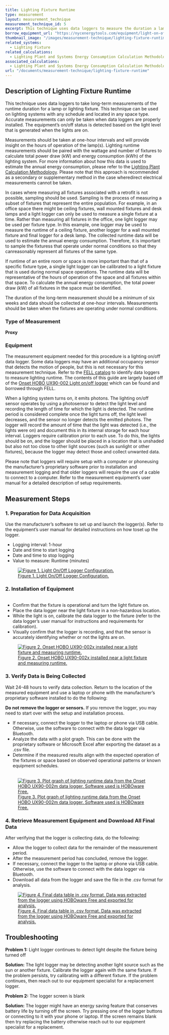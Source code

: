 ```yaml
---
title: Lighting Fixture Runtime
type: measurement
layout: measurement_technique
measurement_technique_id: 5
excerpt: This technique uses data loggers to measure the duration a lamp or light fixture remains on.
borrow_equipment_url: "https://nycenergytools.com/equipment/light-on-off-data-logger-3/"
thumbnail_image: "/images/measurement-technique/lighting-fixture-runtime/2024_0410_lighting fixture runtime MT_thumbnail.jpeg"
related_systems:
  - Lighting Fixture
related_calculations:
  - Lighting Plant and Systems Energy Consumption Calculation Methodology and Calculator
associated_calculations:
  - Lighting Plant and Systems Energy Consumption Calculation Methodology and Calculator
url: "/documents/measurement-technique/lighting-fixture-runtime"
---
```


## Description of Lighting Fixture Runtime

This technique uses data loggers to take long-term measurements of the runtime duration for a lamp or lighting fixture. This technique can be used on lighting systems with any schedule and located in any space type. Accurate measurements can only be taken when data loggers are properly installed. The equipment’s on/off status is detected based on the light level that is generated when the lights are on. 

Measurements should be taken at one-hour intervals​ and will provide insight on the hours of operation of the lamp(s)​. ​Lighting runtime measurements should be paired with t​he wattage and number of fixtures​ ​to calculate total power draw (kW)​ and energy consumption (kWh)​ of the lighting system. For more information about how ​this data is used to estimate the ​annual energy ​consumption, ​please refer to the <a href="/documents/calculation-methodology/lighting-plant-and-systems-energy-consumption">Lighting Plant Calculation Methodology</a>.​ Please note that this approach is recommended as a secondary or supplementary method in the case where ​direct electrical measurements cannot be taken. 

​​In cases where measuring all fixtures associated with a retrofit is not possible, sampling should be used. ​Sampling is the process of measuring a ​subset of ​fixture​s​ that represent the entire population. For example, in an office​ space​ there might be ceiling fixtures, wall mounted fixtures and desk lamps​ and ​​​a light logger ​can ​only ​be used to measure ​a single fixture ​at a time​. Rather than measuring all fixtures in the office, one light logger ​may be used ​per fixture type​. In this example, ​one logger ​may be used ​to measure the runtime of a ceiling fixture, another logger for a wall mounted fixture and ​final ​logger for a desk lamp. The collected runtime data will be used to estimate the annual energy consumption​. Therefore, ​it is important to ​sample​​ ​the fixtures​s​ that operate​ ​under normal conditions so that ​they can ​​​reasonably represent all fixtures of the same type.

If runtime of an entire room or space​ is more important than ​that of a specific ​fixture type, ​a​​ ​single light logger can be calibrated to a light fixture that is used during normal ​space ​operations. The runtime data will be representative of the hours of operation of the space and all fixtures within that space. To calculate the annual energy consumption​, the ​total power draw (kW) of all fixtures in the space must be identified. 

The duration of the long-term measurement should be a minimum of six weeks and data should be collected at one-hour intervals. Measurements should be taken when the fixtures are operating under normal conditions.

### Type of Measurement

<strong>Proxy</strong>

### Equipment

The measurement equipment needed for this procedure is a lighting on/off data logger. Some data loggers may have an additional occupancy sensor that detects the motion of people, but this is not necessary for this measurement technique. Refer to the [FELL catalog](https://nycenergytools.com/equipment/?_search_equipment=light) to identify data loggers to measure lighting runtime. The contents of this guide are largely based off of the [Onset HOBO UX90-002 Light on/off logger](https://nycenergytools.com/equipment/light-on-off-data-logger-3/) which can be found and borrowed through FELL. 

When a lighting system turns on, it emits photons. The lighting on/off sensor operates by using a photosensor to detect the light level and recording the length of time for which the light is detected. The runtime period is considered complete once the light turns off, the light level decreases, and the sensor no longer detects the emitted photons. The logger will record the amount of time that the light was detected (i.e., the lights were on) and document this in its internal storage for each hour interval. Loggers require calibration prior to each use. To do this, the lights should be on, and the logger should be placed in a location that is unshaded but also not too close to other light sources (such as sunlight or other fixtures), because the logger may detect those and collect unwanted data. 

Please ​note ​​that loggers ​will​​​ ​require setup with a computer or phone ​using ​​the manufacturer’s proprietary software prior to installation and measurement logging​ and that older loggers will require the use of a cable to connect to a computer​.​ Refer to the measurement equipment’s user manual for a detailed description of setup requirements. 

## Measurement Steps

### 1. Preparation for Data Acquisition

Use the manufacturer’s software to ​set up ​​and launch ​the logger​(s)​. Refer to the ​equipment’s ​user manual for detailed instructions on how to ​set up​ the logger. 

<ul>
<li>Logging interval: 1-hour </li>
<li>Date and time to start logging</li>
<li>Date and time to stop logging</li>
<li>Value to measure: ​R​untime (minutes)</li>
</ul>

<a href="https://www.youtube.com/watch?v=zcR39ATSAbM&list=PL-NERcBsKg4VRiNsxpXVgfI9RaTywiMVC&index=1">
<figure class="figure">
  <img src="/images/measurement-technique/lighting-fixture-runtime/Lighting Fixture Runtime Figure 1 Updated.png" class="figure-img img-fluid rounded" alt="Figure 1. Light On/Off Logger Configuration.">
  <figcaption class="figure-caption text-left">Figure 1. Light On/Off Logger Configuration.</figcaption>
</figure>
</a>

### 2. Installation of Equipment

<ul>
​​​<li>Confirm that the fixture is operational and turn the light fixture on.​​</li> 
<li>Place the data logger near the light fixture​ in a non-hazardous location.​</li> 
<li>​​​While the light is on, c​alibrate the data logger to the fixture (refer to the ​data logger’s ​user manual for instructions​ and requirements for calibration​)​.​​</li>
<li>​​​Visually confirm that the logger is recording, and that the sensor is accurately identifying whether or not the lights are on.</li> 
</ul> 

<a href="https://www.youtube.com/watch?v=0OJvUP_NdYM&list=PL-NERcBsKg4VRiNsxpXVgfI9RaTywiMVC&index=2">
<figure class="figure">
  <img src="/images/measurement-technique/lighting-fixture-runtime/Lighting Fixture Runtime Figure 2 Updated.png" class="figure-img img-fluid rounded" alt="Figure 2. Onset HOBO UX90-002x​ ​installed near a light fixture and measuring runtime.">
  <figcaption class="figure-caption text-left">Figure 2. Onset HOBO UX90-002x​ ​installed near a light fixture and measuring runtime.</figcaption>
</figure>
</a>

### 3. Verify Data is Being Collected

Wait ​24-48 hours to verify data collection. Return to the location of the measured equipment ​​and use ​​a laptop or phone with the manufacturer’s ​proprietary​ software installed to do the following:

<div class="alert alert-warning" role="alert">
<strong>Do not remove the logger or sensors.</strong> If you remove the logger, you may need to start over with the setup and installation process.
</div>

<ul> 
<li>​​​​If necessary, connect the logger to the laptop or phone via USB cable. Otherwise, use the software to connect with the data logger via Bluetooth.</li>
<li>​​​Analyze the data with a ​​plot graph​. This can be done with the proprietary software or Microsoft Excel after exporting the dataset as a .csv file.</li>
<li>Determine if ​the ​measured results align with ​the ​expected operation of the fixtures or space​ based on observed operational patterns or known equipment schedules.</li> ​ 
</ul>

<a href="https://www.youtube.com/watch?v=JkNpQ81sdcQ&list=PL-NERcBsKg4VRiNsxpXVgfI9RaTywiMVC&index=3 ">
<figure class="figure">
  <img src="/images/measurement-technique/lighting-fixture-runtime/Lighting Fixture Runtime Figure 3 Updated.png" class="figure-img img-fluid rounded" alt="Figure 3. ​P​lot graph of ​lighting runtime ​data from the Onset HOBO UX90-002m data logger.​ Software used is HOBOware Free.">
  <figcaption class="figure-caption text-left">Figure 3. ​P​lot graph of ​lighting runtime ​data from the Onset HOBO UX90-002m data logger.​ Software used is HOBOware Free.</figcaption>
</figure>
</a>

### 4. Retrieve Measurement Equipment and Download All Final Data

After verifying ​that ​the logger is collecting data​,​ do the following: 
<ul>
<li>Allow the logger to collect data for the remainder of the measurement period​.​​</li>
<li>​​After the measurement period ​has concluded, ​remove the logger​.</li>
<li>​​​If necessary, connect the logger to the laptop or phone via USB cable. Otherwise, use the software to connect with the data logger via Bluetooth.</li>
<li>Download all data from the logger and ​save the file in the​​ .​csv format for analysis​.​</li> 
</ul>

<a href="https://www.youtube.com/watch?v=BP5RZugx20o&list=PL-NERcBsKg4VRiNsxpXVgfI9RaTywiMVC&index=4">
<figure class="figure">
  <img src="/images/measurement-technique/lighting-fixture-runtime/Lighting Fixture Runtime Figure 4 Updated.png" class="figure-img img-fluid rounded" alt="Figure 4. Final data​ table ​in .csv format. Data was extracted from the logger using HOBOware Free and exported ​for analysis.">
  <figcaption class="figure-caption text-left">Figure 4. Final data​ table ​in .csv format. Data was extracted from the logger using HOBOware Free and exported ​for analysis.</figcaption>
</figure>
</a>

## Troubleshooting 

<strong>Problem 1:</strong> Light logger continues to detect light despite the fixture being turned off 

<div class="alert alert-warning" role="alert">
<strong>Solution:</strong> The light logger may be detecting another light source such as the sun or another fixture. Calibrate the logger again with the same fixture. If the problem persists, try calibrating with a different fixture. If the problem continues, then reach out to our equipment specialist for a replacement logger.
</div>

<strong>Problem 2:</strong> The logger screen is blank 

<div class="alert alert-warning" role="alert">
<strong>Solution:</strong> The logger might have an energy saving feature that conserves battery life by turning off the screen. Try pressing one of the logger buttons or connecting to it with your phone or laptop.​ If the screen remains blank then try replacing the battery otherwise reach out to our equipment specialist for a replacement.
</div>
